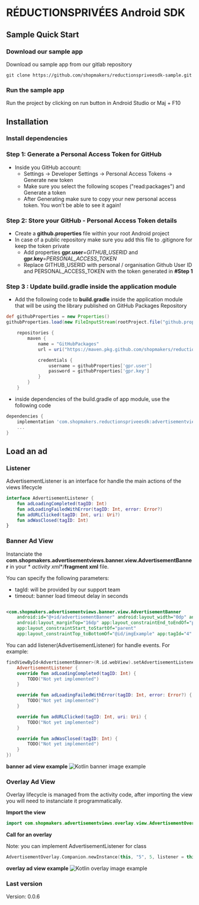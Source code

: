 # RÉDUCTIONSPRIVÉES Android SDK

## Sample Quick Start

### Download our sample app

Download ou sample app from our gitlab repository

```
git clone https://github.com/shopmakers/reductionspriveesdk-sample.git
```

### Run the sample app

Run the project by clicking on run button in Android Studio or Maj + F10

## Installation

### Install dependencies

### Step 1: Generate a Personal Access Token for GitHub

- Inside you GitHub account:
    - Settings -> Developer Settings -> Personal Access Tokens -> Generate new token
    - Make sure you select the following scopes ("read:packages") and Generate a token
    - After Generating make sure to copy your new personal access token. You won’t be able to see it
      again!

### Step 2: Store your GitHub - Personal Access Token details

- Create a **github.properties** file within your root Android project
- In case of a public repository make sure you add this file to .gitignore for keep the token
  private
    - Add properties **gpr.user**=*GITHUB_USERID* and **gpr.key**=*PERSONAL_ACCESS_TOKEN*
    - Replace GITHUB_USERID with personal / organisation Github User ID and PERSONAL_ACCESS_TOKEN
      with the token generated in **#Step 1**

### Step 3 : Update build.gradle inside the application module

- Add the following code to **build.gradle** inside the application module that will be using the
  library published on GitHub Packages Repository

```gradle
def githubProperties = new Properties()
githubProperties.load(new FileInputStream(rootProject.file("github.properties")))  
```

```gradle
    repositories {
        maven {
            name = "GitHubPackages"
            url = uri("https://maven.pkg.github.com/shopmakers/reductionspriveesdk")

            credentials {
                username = githubProperties['gpr.user'] 
                password = githubProperties['gpr.key'] 
            }
        }
    }
```

- inside dependencies of the build.gradle of app module, use the following code

```gradle
dependencies {
    implementation 'com.shopmakers.reductionspriveesdk:advertisementviews:<version>'
	...
}
```

## Load an ad

### Listener

AdvertisementListener is an interface for handle the main actions of the views lifecycle

```kotlin
interface AdvertisementListener {
    fun adLoadingCompleted(tagID: Int)
    fun adLoadingFailedWithError(tagID: Int, error: Error?)
    fun adURLClicked(tagID: Int, uri: Uri?)
    fun adWasClosed(tagID: Int)
}
```

### Banner Ad View

Instanciate the **com.shopmakers.advertisementviews.banner.view.AdvertisementBanner** in your *
*activity xml**/**fragment xml** file.

You can specify the following parameters:

- tagId: will be provided by our support team
- timeout: banner load timeout delay in seconds

```xml

<com.shopmakers.advertisementviews.banner.view.AdvertisementBanner
    android:id="@+id/advertisementBanner" android:layout_width="0dp" android:layout_height="150dp"
    android:layout_marginTop="16dp" app:layout_constraintEnd_toEndOf="parent"
    app:layout_constraintStart_toStartOf="parent"
    app:layout_constraintTop_toBottomOf="@id/imgExample" app:tagId="4" app:timeout="5" />
```

You can add listener(AdvertisementListener) for handle events. For example:

```kotlin
findViewById<AdvertisementBanner>(R.id.webView).setAdvertisementListener(object :
    AdvertisementListener {
    override fun adLoadingCompleted(tagID: Int) {
        TODO("Not yet implemented")
    }

    override fun adLoadingFailedWithError(tagID: Int, error: Error?) {
        TODO("Not yet implemented")
    }

    override fun adURLClicked(tagID: Int, uri: Uri) {
        TODO("Not yet implemented")
    }

    override fun adWasClosed(tagID: Int) {
        TODO("Not yet implemented")
    }
})
```

**banner ad view example**
![Kotlin banner image example](/images/banner_kotlin_example.png)

### Overlay Ad View

Overlay lifecycle is managed from the activity code, after importing the view you will need to
instanciate it programmatically.

**Import the view**

```java
import com.shopmakers.advertisementviews.overlay.view.AdvertisementOverlay;
```

**Call for an overlay**

Note: you can implement AdvertisementListener for class

```kotlin
AdvertisementOverlay.Companion.newInstance(this, "5", 5, listener = this)
```

**overlay ad view example**
![Kotlin overlay image example](/images/overlay_kotlin_example.png)

### Last version

Version: 0.0.6
